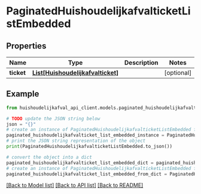# PaginatedHuishoudelijkafvalticketListEmbedded


## Properties

Name | Type | Description | Notes
------------ | ------------- | ------------- | -------------
**ticket** | [**List[Huishoudelijkafvalticket]**](Huishoudelijkafvalticket.md) |  | [optional] 

## Example

```python
from huishoudelijkafval_api_client.models.paginated_huishoudelijkafvalticket_list_embedded import PaginatedHuishoudelijkafvalticketListEmbedded

# TODO update the JSON string below
json = "{}"
# create an instance of PaginatedHuishoudelijkafvalticketListEmbedded from a JSON string
paginated_huishoudelijkafvalticket_list_embedded_instance = PaginatedHuishoudelijkafvalticketListEmbedded.from_json(json)
# print the JSON string representation of the object
print(PaginatedHuishoudelijkafvalticketListEmbedded.to_json())

# convert the object into a dict
paginated_huishoudelijkafvalticket_list_embedded_dict = paginated_huishoudelijkafvalticket_list_embedded_instance.to_dict()
# create an instance of PaginatedHuishoudelijkafvalticketListEmbedded from a dict
paginated_huishoudelijkafvalticket_list_embedded_from_dict = PaginatedHuishoudelijkafvalticketListEmbedded.from_dict(paginated_huishoudelijkafvalticket_list_embedded_dict)
```
[[Back to Model list]](../README.md#documentation-for-models) [[Back to API list]](../README.md#documentation-for-api-endpoints) [[Back to README]](../README.md)



